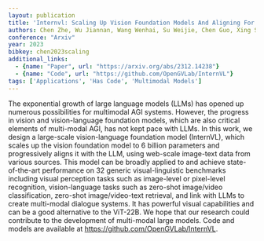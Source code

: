 ```yaml
---
layout: publication
title: 'Internvl: Scaling Up Vision Foundation Models And Aligning For Generic Visual-linguistic Tasks'
authors: Chen Zhe, Wu Jiannan, Wang Wenhai, Su Weijie, Chen Guo, Xing Sen, Zhong Muyan, Zhang Qinglong, Zhu Xizhou, Lu Lewei, Li Bin, Luo Ping, Lu Tong, Qiao Yu, Dai Jifeng
conference: "Arxiv"
year: 2023
bibkey: chen2023scaling
additional_links:
  - {name: "Paper", url: "https://arxiv.org/abs/2312.14238"}
  - {name: "Code", url: "https://github.com/OpenGVLab/InternVL"}
tags: ['Applications', 'Has Code', 'Multimodal Models']
---
```

The exponential growth of large language models (LLMs) has opened up numerous
possibilities for multimodal AGI systems. However, the progress in vision and
vision-language foundation models, which are also critical elements of
multi-modal AGI, has not kept pace with LLMs. In this work, we design a
large-scale vision-language foundation model (InternVL), which scales up the
vision foundation model to 6 billion parameters and progressively aligns it
with the LLM, using web-scale image-text data from various sources. This model
can be broadly applied to and achieve state-of-the-art performance on 32
generic visual-linguistic benchmarks including visual perception tasks such as
image-level or pixel-level recognition, vision-language tasks such as zero-shot
image/video classification, zero-shot image/video-text retrieval, and link with
LLMs to create multi-modal dialogue systems. It has powerful visual
capabilities and can be a good alternative to the ViT-22B. We hope that our
research could contribute to the development of multi-modal large models. Code
and models are available at https://github.com/OpenGVLab/InternVL.
